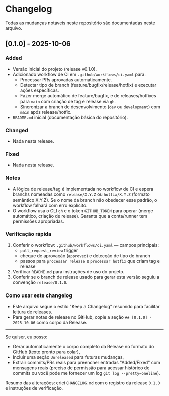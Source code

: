 # Changelog

Todas as mudanças notáveis neste repositório são documentadas neste arquivo.

## [0.1.0] - 2025-10-06
### Added
- Versão inicial do projeto (release v0.1.0).
- Adicionado workflow de CI em `.github/workflows/ci.yaml` para:
  - Processar PRs aprovadas automaticamente.
  - Detectar tipo de branch (feature/bugfix/release/hotfix) e executar ações específicas.
  - Fazer merge automático de feature/bugfix, e de releases/hotfixes para `main` com criação de tag e release via `gh`.
  - Sincronizar a branch de desenvolvimento (`dev` ou `development`) com `main` após release/hotfix.
- `README.md` inicial (documentação básica do repositório).

### Changed
- Nada nesta release.

### Fixed
- Nada nesta release.

### Notes
- A lógica de release/tag é implementada no workflow de CI e espera branchs nomeadas como `release/X.Y.Z` ou `hotfix/X.Y.Z` (formato semântico X.Y.Z). Se o nome da branch não obedecer esse padrão, o workflow falhará com erro explícito.
- O workflow usa o CLI `gh` e o token `GITHUB_TOKEN` para operar (merge automático, criação de release). Garanta que a conta/runner tem permissões apropriadas.

### Verificação rápida
1. Conferir o workflow: `.github/workflows/ci.yaml` — campos principais:
   - `pull_request_review` trigger
   - cheque de aprovação (`approved`) e detecção de tipo de branch
   - passos para `processar release` e `processar hotfix` que criam tag e release
2. Verificar `README.md` para instruções de uso do projeto.
3. Conferir se o branch de release usado para gerar esta versão seguiu a convenção `release/0.1.0`.

### Como usar este changelog
- Este arquivo segue o estilo "Keep a Changelog" resumido para facilitar leitura de releases.
- Para gerar notas de release no GitHub, copie a seção `## [0.1.0] - 2025-10-06` como corpo da Release.

---

Se quiser, eu posso:
- Gerar automaticamente o corpo completo da Release no formato do GitHub (texto pronto para colar),
- Incluir uma seção `Unreleased` para futuras mudanças,
- Extrair commits/PRs reais para preencher entradas "Added/Fixed" com mensagens reais (preciso de permissão para acessar histórico de commits ou você pode me fornecer um log `git log --pretty=oneline`).

Resumo das alterações: criei `CHANGELOG.md` com o registro da release `0.1.0` e instruções de verificação.